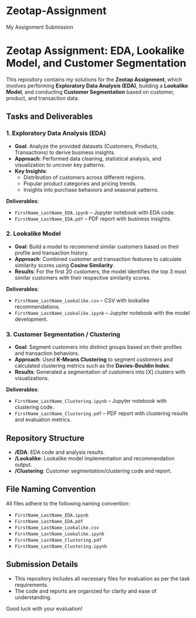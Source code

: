# Zeotap-Assignment
 My Assignment Submission
# Zeotap Assignment: EDA, Lookalike Model, and Customer Segmentation

This repository contains my solutions for the **Zeotap Assignment**, which involves performing **Exploratory Data Analysis (EDA)**, building a **Lookalike Model**, and conducting **Customer Segmentation** based on customer, product, and transaction data.

## Tasks and Deliverables

### 1. Exploratory Data Analysis (EDA)
- **Goal**: Analyze the provided datasets (Customers, Products, Transactions) to derive business insights.
- **Approach**: Performed data cleaning, statistical analysis, and visualization to uncover key patterns.
- **Key Insights**: 
  - Distribution of customers across different regions.
  - Popular product categories and pricing trends.
  - Insights into purchase behaviors and seasonal patterns.

**Deliverables**:
- `FirstName_LastName_EDA.ipynb` – Jupyter notebook with EDA code.
- `FirstName_LastName_EDA.pdf` – PDF report with business insights.

### 2. Lookalike Model
- **Goal**: Build a model to recommend similar customers based on their profile and transaction history.
- **Approach**: Combined customer and transaction features to calculate similarity scores using **Cosine Similarity**.
- **Results**: For the first 20 customers, the model identifies the top 3 most similar customers with their respective similarity scores.

**Deliverables**:
- `FirstName_LastName_Lookalike.csv` – CSV with lookalike recommendations.
- `FirstName_LastName_Lookalike.ipynb` – Jupyter notebook with the model development.

### 3. Customer Segmentation / Clustering
- **Goal**: Segment customers into distinct groups based on their profiles and transaction behaviors.
- **Approach**: Used **K-Means Clustering** to segment customers and calculated clustering metrics such as the **Davies-Bouldin Index**.
- **Results**: Generated a segmentation of customers into [X] clusters with visualizations.

**Deliverables**:
- `FirstName_LastName_Clustering.ipynb` – Jupyter notebook with clustering code.
- `FirstName_LastName_Clustering.pdf` – PDF report with clustering results and evaluation metrics.

## Repository Structure

- **/EDA**: EDA code and analysis results.
- **/Lookalike**: Lookalike model implementation and recommendation output.
- **/Clustering**: Customer segmentation/clustering code and report.

## File Naming Convention
All files adhere to the following naming convention:
- `FirstName_LastName_EDA.ipynb`
- `FirstName_LastName_EDA.pdf`
- `FirstName_LastName_Lookalike.csv`
- `FirstName_LastName_Lookalike.ipynb`
- `FirstName_LastName_Clustering.pdf`
- `FirstName_LastName_Clustering.ipynb`



## Submission Details
- This repository includes all necessary files for evaluation as per the task requirements.
- The code and reports are organized for clarity and ease of understanding.

Good luck with your evaluation!
